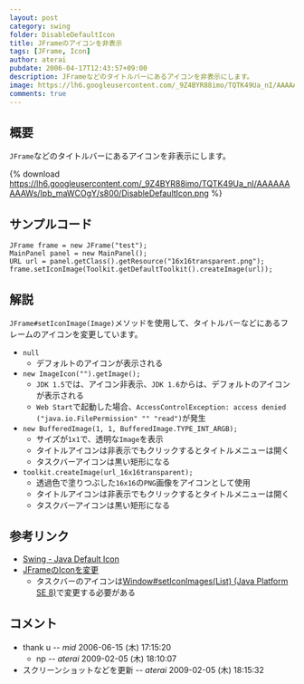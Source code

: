 ```yaml
---
layout: post
category: swing
folder: DisableDefaultIcon
title: JFrameのアイコンを非表示
tags: [JFrame, Icon]
author: aterai
pubdate: 2006-04-17T12:43:57+09:00
description: JFrameなどのタイトルバーにあるアイコンを非表示にします。
image: https://lh6.googleusercontent.com/_9Z4BYR88imo/TQTK49Ua_nI/AAAAAAAAAWs/Ipb_maWCOgY/s800/DisableDefaultIcon.png
comments: true
---
```

## 概要
`JFrame`などのタイトルバーにあるアイコンを非表示にします。

{% download https://lh6.googleusercontent.com/_9Z4BYR88imo/TQTK49Ua_nI/AAAAAAAAAWs/Ipb_maWCOgY/s800/DisableDefaultIcon.png %}

## サンプルコード
<pre class="prettyprint"><code>JFrame frame = new JFrame("test");
MainPanel panel = new MainPanel();
URL url = panel.getClass().getResource("16x16transparent.png");
frame.setIconImage(Toolkit.getDefaultToolkit().createImage(url));
</code></pre>

## 解説
`JFrame#setIconImage(Image)`メソッドを使用して、タイトルバーなどにあるフレームのアイコンを変更しています。

- `null`
    - デフォルトのアイコンが表示される
- `new ImageIcon("").getImage();`
    - `JDK 1.5`では、アイコン非表示、`JDK 1.6`からは、デフォルトのアイコンが表示される
    - `Web Start`で起動した場合、`AccessControlException: access denied ("java.io.FilePermission" "" "read")`が発生
- `new BufferedImage(1, 1, BufferedImage.TYPE_INT_ARGB);`
    - サイズが`1x1`で、透明な`Image`を表示
    - タイトルアイコンは非表示でもクリックするとタイトルメニューは開く
    - タスクバーアイコンは黒い矩形になる
- `toolkit.createImage(url_16x16transparent);`
    - 透過色で塗りつぶした`16x16`の`PNG`画像をアイコンとして使用
    - タイトルアイコンは非表示でもクリックするとタイトルメニューは開く
    - タスクバーアイコンは黒い矩形になる

<!-- dummy comment line for breaking list -->

## 参考リンク
- [Swing - Java Default Icon](https://community.oracle.com/thread/1381127)
- [JFrameのIconを変更](https://ateraimemo.com/Swing/FrameIcon.html)
    - タスクバーのアイコンは[Window#setIconImages(List) (Java Platform SE 8)](https://docs.oracle.com/javase/jp/8/docs/api/java/awt/Window.html#setIconImages-java.util.List-)で変更する必要がある

<!-- dummy comment line for breaking list -->

## コメント
- thank u -- *mid* 2006-06-15 (木) 17:15:20
    - np -- *aterai* 2009-02-05 (木) 18:10:07
- スクリーンショットなどを更新 -- *aterai* 2009-02-05 (木) 18:15:32

<!-- dummy comment line for breaking list -->
